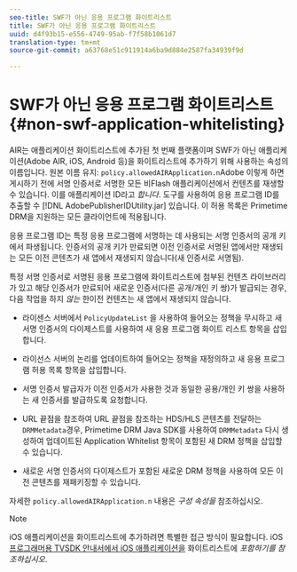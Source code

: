 ```yaml
---
seo-title: SWF가 아닌 응용 프로그램 화이트리스트
title: SWF가 아닌 응용 프로그램 화이트리스트
uuid: d4f93b15-e556-4749-95ab-f7f58b1061d7
translation-type: tm+mt
source-git-commit: a63768e51c911914a6ba9d884e2587fa34939f9d

---
```



# SWF가 아닌 응용 프로그램 화이트리스트 {#non-swf-application-whitelisting}

AIR는 애플리케이션 화이트리스트에 추가된 첫 번째 플랫폼이며 SWF가 아닌 애플리케이션(Adobe AIR, iOS, Android 등)을 화이트리스트에 추가하기 위해 사용하는 속성의 이름입니다. 원본 이름 유지: `policy.allowedAIRApplication.n`Adobe 이렇게 하면 게시하기 전에 서명 인증서로 서명한 모든 비Flash 애플리케이션에서 컨텐츠를 재생할 수 있습니다. 이를 애플리케이션 ID라고 *합니다*. 도구를 사용하여 응용 프로그램 ID를 추출할 수 [!DNL AdobePublisherIDUtility.jar] 있습니다. 이 허용 목록은 Primetime DRM을 지원하는 모든 클라이언트에 적용됩니다.

응용 프로그램 ID는 특정 응용 프로그램에 서명하는 데 사용되는 서명 인증서의 공개 키에서 파생됩니다. 인증서의 공개 키가 만료되면 이전 인증서로 서명된 앱에서만 재생되는 모든 이전 콘텐츠가 새 앱에서 재생되지 않습니다(새 인증서로 서명됨).

특정 서명 인증서로 서명된 응용 프로그램에 화이트리스트에 첨부된 컨텐츠 라이브러리가 있고 해당 인증서가 만료되어 새로운 인증서(다른 공개/개인 키 쌍)가 발급되는 경우, 다음 작업을 하지 *않는* 한이전 컨텐츠는 새 앱에서 재생되지 않습니다.

* 라이센스 서버에서 `PolicyUpdateList` 을 사용하여 들어오는 정책을 무시하고 새 서명 인증서의 다이제스트를 사용하여 새 응용 프로그램 화이트 리스트 항목을 삽입합니다.
* 라이선스 서버의 논리를 업데이트하여 들어오는 정책을 재정의하고 새 응용 프로그램 허용 목록 항목을 삽입합니다.
* 서명 인증서 발급자가 이전 인증서가 사용한 것과 동일한 공용/개인 키 쌍을 사용하는 새 인증서를 발급하도록 요청합니다.
* URL 끝점을 참조하여 URL 끝점을 참조하는 HDS/HLS 콘텐츠를 전달하는 `DRMMetadata`경우, Primetime DRM Java SDK를 사용하여 `DRMMetadata` 다시 생성하여 업데이트된 Application Whitelist 항목이 포함된 새 DRM 정책을 삽입할 수 있습니다.

* 새로운 서명 인증서의 다이제스트가 포함된 새로운 DRM 정책을 사용하여 모든 이전 콘텐츠를 재패키징할 수 있습니다.

자세한 `policy.allowedAIRApplication.n` 내용은 *구성 속성을* 참조하십시오.

>[!NOTE]
>
>iOS 애플리케이션을 화이트리스트에 추가하려면 특별한 접근 방식이 필요합니다. iOS [프로그래머용 TVSDK 안내서에서 iOS 애플리케이션을](../../../../../programming/tvsdk-3x-ios-prog/ios-3x-drm-content-security/ios-3x-whitelist-your-ios-application.md) 화이트리스트에 *포함하기를 참조하십시오*.